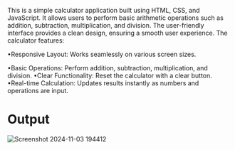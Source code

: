 This is a simple calculator application built using HTML, CSS, and JavaScript. It allows users to perform basic arithmetic operations such as addition, subtraction, multiplication, and division. The user-friendly interface provides a clean design, ensuring a smooth user experience. The calculator features:

•Responsive Layout: Works seamlessly on various screen sizes.

•Basic Operations: Perform addition, subtraction, multiplication, and division.
•Clear Functionality: Reset the calculator with a clear button.
•Real-time Calculation: Updates results instantly as numbers and operations are input.
# Output

![Screenshot 2024-11-03 194412](https://github.com/user-attachments/assets/b77fdf1f-dcc2-4cf9-8fd8-6b05fb838dc0)
